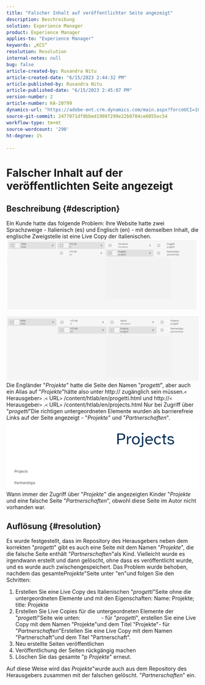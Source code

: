 ```yaml
---
title: "Falscher Inhalt auf veröffentlichter Seite angezeigt"
description: Beschreibung
solution: Experience Manager
product: Experience Manager
applies-to: "Experience Manager"
keywords: „KCS“
resolution: Resolution
internal-notes: null
bug: false
article-created-by: Ruxandra Nitu
article-created-date: "6/15/2023 2:44:32 PM"
article-published-by: Ruxandra Nitu
article-published-date: "6/15/2023 2:45:07 PM"
version-number: 2
article-number: KA-20799
dynamics-url: "https://adobe-ent.crm.dynamics.com/main.aspx?forceUCI=1&pagetype=entityrecord&etn=knowledgearticle&id=7a1eb21e-8b0b-ee11-8f6e-6045bd0067ea"
source-git-commit: 2477071df8bbed1908f299e22b0784ce6055ec54
workflow-type: tm+mt
source-wordcount: '290'
ht-degree: 1%

---
```


# Falscher Inhalt auf der veröffentlichten Seite angezeigt

## Beschreibung {#description}


Ein Kunde hatte das folgende Problem: Ihre Website hatte zwei Sprachzweige - Italienisch (es) und Englisch (en) - mit demselben Inhalt, die englische Zweigstelle ist eine Live Copy der italienischen.
![](assets/___7b1eb21e-8b0b-ee11-8f6e-6045bd0067ea___.png)

![](assets/___801eb21e-8b0b-ee11-8f6e-6045bd0067ea___.png)
Die Engländer &quot;*Projekte*&quot; hatte die Seite den Namen &quot;*progetti*&quot;, aber auch ein Alias auf &quot;*Projekte*&quot;hätte also unter http:// zugänglich sein müssen.`<` Herausgeber`>` .`<` URL`>` /content/htlab/en/progetti.html und http://`<` Herausgeber`>` .`<` URL`>` /content/htlab/en/projects.html
Nur bei Zugriff über &quot;*progetti*&quot;Die richtigen untergeordneten Elemente wurden als barrierefreie Links auf der Seite angezeigt - &quot;*Projekte*&quot; und &quot;*Partnerschaften*&quot;.
![](assets/___821eb21e-8b0b-ee11-8f6e-6045bd0067ea___.png)
Wann immer der Zugriff über &quot;*Projekte*&quot; die angezeigten Kinder &quot;*Projekte* und eine falsche Seite &quot;*Partnerschaften*&quot;, obwohl diese Seite im Autor nicht vorhanden war.


## Auflösung {#resolution}


Es wurde festgestellt, dass im Repository des Herausgebers neben dem korrekten &quot;*progetti*&quot; gibt es auch eine Seite mit dem Namen &quot;*Projekte*&quot;, die die falsche Seite enthält &quot;*Partnerschaften*&quot;als Kind.
Vielleicht wurde es irgendwann erstellt und dann gelöscht, ohne dass es veröffentlicht wurde, und es wurde auch zwischengespeichert.
Das Problem wurde behoben, nachdem das gesamte*Projekte*&quot;Seite unter &quot;en&quot;und folgen Sie den Schritten:

1. Erstellen Sie eine Live Copy des Italienischen &quot;*progetti*&quot;Seite ohne die untergeordneten Elemente und mit den Eigenschaften: Name: Projekte; title: Projekte
2. Erstellen Sie Live Copies für die untergeordneten Elemente der &quot;*progetti*&quot;Seite wie unten:              - für &quot;*progetti*&quot;, erstellen Sie eine Live Copy mit dem Namen &quot;Projekte&quot;und dem Titel &quot;Projekte&quot;- für &quot;*Partnerschaften*&quot;Erstellen Sie eine Live Copy mit dem Namen &quot;Partnerschaft&quot;und dem Titel &quot;Partnerschaft&quot;.
3. Neu erstellte Seiten veröffentlichen
4. Veröffentlichung der Seiten rückgängig machen
5. Löschen Sie das gesamte &quot;p *Projekte*&quot; erneut.

Auf diese Weise wird das *Projekte*&quot;wurde auch aus dem Repository des Herausgebers zusammen mit der falschen gelöscht. &quot;*Partnerschaften*&quot; ein.
